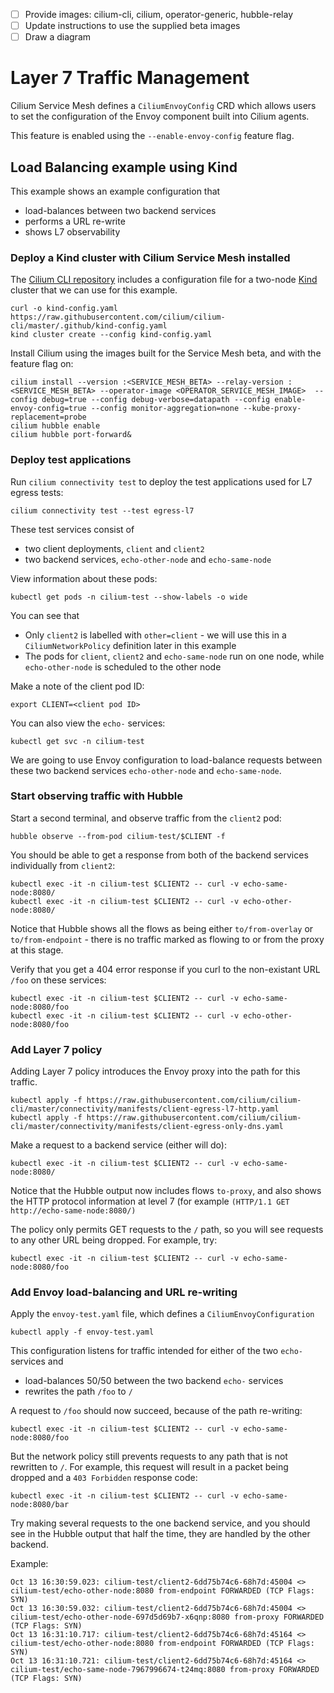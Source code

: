 - [ ] Provide images: cilium-cli, cilium, operator-generic, hubble-relay 
- [ ] Update instructions to use the supplied beta images 
- [ ] Draw a diagram 

# Layer 7 Traffic Management

Cilium Service Mesh defines a `CiliumEnvoyConfig` CRD which allows users to set the configuration of the Envoy component built into Cilium agents.

This feature is enabled using the `--enable-envoy-config` feature flag.

## Load Balancing example using Kind

This example shows an example configuration that 
* load-balances between two backend services
* performs a URL re-write
* shows L7 observability

### Deploy a Kind cluster with Cilium Service Mesh installed

The [Cilium CLI repository](https://github.com/cilium/cilium-cli) includes a configuration file for a two-node [Kind](https://kind.sigs.k8s.io/docs/user/quick-start/) cluster that we can use for this example. 

```
curl -o kind-config.yaml https://raw.githubusercontent.com/cilium/cilium-cli/master/.github/kind-config.yaml
kind cluster create --config kind-config.yaml
```

Install Cilium using the images built for the Service Mesh beta, and with the feature flag on:

```
cilium install --version :<SERVICE_MESH_BETA> --relay-version :<SERVICE_MESH_BETA> --operator-image <OPERATOR_SERVICE_MESH_IMAGE>  --config debug=true --config debug-verbose=datapath --config enable-envoy-config=true --config monitor-aggregation=none --kube-proxy-replacement=probe 
cilium hubble enable
cilium hubble port-forward&
```

### Deploy test applications

Run `cilium connectivity test` to deploy the test applications used for L7 egress tests:

```
cilium connectivity test --test egress-l7
```

These test services consist of 
* two client deployments, `client` and `client2`
* two backend services, `echo-other-node` and `echo-same-node` 

View information about these pods:

```
kubectl get pods -n cilium-test --show-labels -o wide 
```

You can see that 
* Only `client2` is labelled with `other=client` - we will use this in a `CiliumNetworkPolicy` definition later in this example
* The pods for `client`, `client2` and `echo-same-node` run on one node, while `echo-other-node` is scheduled to the other node

Make a note of the client pod ID: 

```
export CLIENT=<client pod ID>
```

You can also view the `echo-` services:

```
kubectl get svc -n cilium-test
```

We are going to use Envoy configuration to load-balance requests between these two backend services `echo-other-node` and `echo-same-node`. 

### Start observing traffic with Hubble 

Start a second terminal, and observe traffic from the `client2` pod: 

```
hubble observe --from-pod cilium-test/$CLIENT -f
```

You should be able to get a response from both of the backend services individually from `client2`:

```
kubectl exec -it -n cilium-test $CLIENT2 -- curl -v echo-same-node:8080/
kubectl exec -it -n cilium-test $CLIENT2 -- curl -v echo-other-node:8080/
```

Notice that Hubble shows all the flows as being either `to/from-overlay` or `to/from-endpoint` - there is no traffic marked as flowing to or from the proxy at this stage.

Verify that you get a 404 error response if you curl to the non-existant URL `/foo` on these services: 

```
kubectl exec -it -n cilium-test $CLIENT2 -- curl -v echo-same-node:8080/foo
kubectl exec -it -n cilium-test $CLIENT2 -- curl -v echo-other-node:8080/foo
```

### Add Layer 7 policy

Adding Layer 7 policy introduces the Envoy proxy into the path for this traffic. 

```
kubectl apply -f https://raw.githubusercontent.com/cilium/cilium-cli/master/connectivity/manifests/client-egress-l7-http.yaml
kubectl apply -f https://raw.githubusercontent.com/cilium/cilium-cli/master/connectivity/manifests/client-egress-only-dns.yaml
```

Make a request to a backend service (either will do): 

```
kubectl exec -it -n cilium-test $CLIENT2 -- curl -v echo-same-node:8080/
```

Notice that the Hubble output now includes flows `to-proxy`, and also shows the HTTP protocol information at level 7 (for example `(HTTP/1.1 GET http://echo-same-node:8080/)`

The policy only permits GET requests to the `/` path, so you will see requests to any other URL being dropped. For example, try: 

```
kubectl exec -it -n cilium-test $CLIENT2 -- curl -v echo-same-node:8080/foo
```

### Add Envoy load-balancing and URL re-writing

Apply the `envoy-test.yaml` file, which defines a `CiliumEnvoyConfiguration`

```
kubectl apply -f envoy-test.yaml
```

This configuration listens for traffic intended for either of the two `echo-` services and 
* load-balances 50/50 between the two backend `echo-` services
* rewrites the path `/foo` to `/`

A request to `/foo` should now succeed, because of the path re-writing: 

```
kubectl exec -it -n cilium-test $CLIENT2 -- curl -v echo-same-node:8080/foo
```

But the network policy still prevents requests to any path that is not rewritten to `/`. For example, this request will result in a packet being dropped and a `403 Forbidden` response code: 

```
kubectl exec -it -n cilium-test $CLIENT2 -- curl -v echo-same-node:8080/bar
```

Try making several requests to the one backend service, and you should see in the Hubble output that half the time, they are handled by the other backend. 

Example:

```
Oct 13 16:30:59.023: cilium-test/client2-6dd75b74c6-68h7d:45004 <> cilium-test/echo-other-node:8080 from-endpoint FORWARDED (TCP Flags: SYN)
Oct 13 16:30:59.032: cilium-test/client2-6dd75b74c6-68h7d:45004 <> cilium-test/echo-other-node-697d5d69b7-x6qnp:8080 from-proxy FORWARDED (TCP Flags: SYN)
Oct 13 16:31:10.717: cilium-test/client2-6dd75b74c6-68h7d:45164 <> cilium-test/echo-other-node:8080 from-endpoint FORWARDED (TCP Flags: SYN)
Oct 13 16:31:10.721: cilium-test/client2-6dd75b74c6-68h7d:45164 <> cilium-test/echo-same-node-7967996674-t24mq:8080 from-proxy FORWARDED (TCP Flags: SYN)
```
